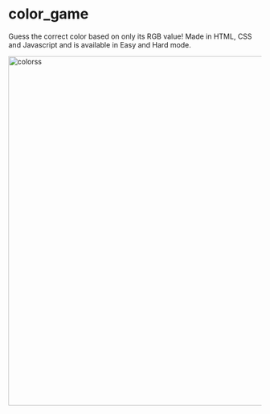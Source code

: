 # color_game
Guess the correct color based on only its RGB value! 
Made in HTML, CSS and Javascript and is available in Easy and Hard mode.

<img width="694" alt="colorss" src="https://user-images.githubusercontent.com/24801155/65104093-4956db80-d99e-11e9-8d1a-b82166960757.png">

